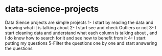 # data-science-projects
Data Sience projects are simple projects
1- I start by reading the data and knowing what it is talking about
2- I start see and check Outliers or not
3- I start cleaning  data and understand what each column is talking about , and I do know how to search for it and see how to benefit from it
4- I start putting my questions
5-Filter the questions one by one and start answering the questions
